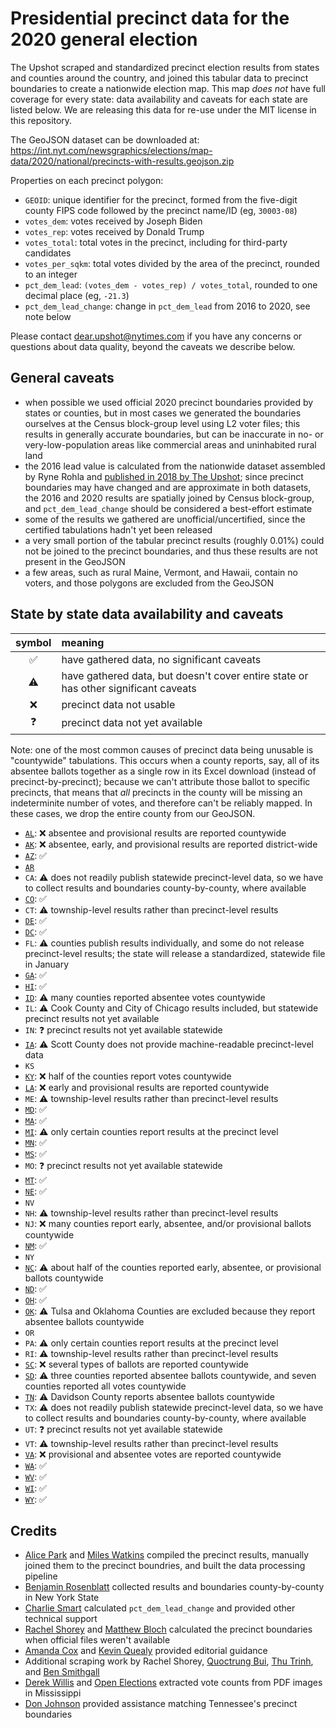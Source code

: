 # Presidential precinct data for the 2020 general election

The Upshot scraped and standardized precinct election results from states and counties around the country, and joined this tabular data to precinct boundaries to create a nationwide election map. This map _does not_ have full coverage for every state: data availability and caveats for each state are listed below. We are releasing this data for re-use under the MIT license in this repository.

The GeoJSON dataset can be downloaded at: https://int.nyt.com/newsgraphics/elections/map-data/2020/national/precincts-with-results.geojson.zip

Properties on each precinct polygon:

- `GEOID`: unique identifier for the precinct, formed from the five-digit county FIPS code followed by the precinct name/ID (eg, `30003-08`)
- `votes_dem`: votes received by Joseph Biden
- `votes_rep`: votes received by Donald Trump
- `votes_total`: total votes in the precinct, including for third-party candidates
- `votes_per_sqkm`: total votes divided by the area of the precinct, rounded to an integer
- `pct_dem_lead`: `(votes_dem - votes_rep) / votes_total`, rounded to one decimal place (eg, `-21.3`)
- `pct_dem_lead_change`: change in `pct_dem_lead` from 2016 to 2020, see note below

Please contact dear.upshot@nytimes.com if you have any concerns or questions about data quality, beyond the caveats we describe below.

## General caveats

- when possible we used official 2020 precinct boundaries provided by states or counties, but in most cases we generated the boundaries ourselves at the Census block-group level using L2 voter files; this results in generally accurate boundaries, but can be inaccurate in no- or very-low-population areas like commercial areas and uninhabited rural land
- the 2016 lead value is calculated from the nationwide dataset assembled by Ryne Rohla and [published in 2018 by The Upshot](https://www.nytimes.com/interactive/2018/upshot/election-2016-voting-precinct-maps.html); since precinct boundaries may have changed and are approximate in both datasets, the 2016 and 2020 results are spatially joined by Census block-group, and `pct_dem_lead_change` should be considered a best-effort estimate
- some of the results we gathered are unofficial/uncertified, since the certified tabulations hadn't yet been released
- a very small portion of the tabular precinct results (roughly 0.01%) could not be joined to the precinct boundaries, and thus these results are not present in the GeoJSON
- a few areas, such as rural Maine, Vermont, and Hawaii, contain no voters, and those polygons are excluded from the GeoJSON

## State by state data availability and caveats

|symbol|meaning|
|:----:|:------|
|✅|have gathered data, no significant caveats|
|⚠️|have gathered data, but doesn't cover entire state or has other significant caveats|
|❌|precinct data not usable|
|❓|precinct data not yet available|

Note: one of the most common causes of precinct data being unusable is "countywide" tabulations. This occurs when a county reports, say, all of its absentee ballots together as a single row in its Excel download (instead of precinct-by-precinct); because we can't attribute those ballot to specific precincts, that means that _all_ precincts in the county will be missing an indeterminite number of votes, and therefore can't be reliably mapped. In these cases, we drop the entire county from our GeoJSON.

- [`AL`](https://www.sos.alabama.gov/alabama-votes/voter/election-data): ❌ absentee and provisional results are reported countywide
- [`AK`](https://www.elections.alaska.gov/results/20GENR/index.php): ❌ absentee, early, and provisional results are reported district-wide
- [`AZ`](https://azsos.gov/2020-election-information): ✅
- [`AR`](https://results.enr.clarityelections.com/AR/106124)
- `CA`: ⚠️ does not readily publish statewide precinct-level data, so we have to collect results and boundaries county-by-county, where available
- [`CO`](https://results.enr.clarityelections.com/CO/105975): ✅
- `CT`: ⚠️ township-level results rather than precinct-level results
- [`DE`](https://elections.delaware.gov/results/html/index.shtml?electionId=PR2020): ✅
- [`DC`](https://electionresults.dcboe.org/election_results/2020-General-Election): ✅
- `FL`: ⚠️ counties publish results individually, and some do not release precinct-level results; the state will release a standardized, statewide file in January
- [`GA`](https://results.enr.clarityelections.com/GA/105369): ✅
- [`HI`](https://elections.hawaii.gov/election-results/): ✅
- [`ID`](https://sos.idaho.gov/elections-division/election-results/): ⚠️ many counties reported absentee votes countywide
- `IL`: ⚠️ Cook County and City of Chicago results included, but statewide precinct results not yet available
- `IN`: ❓ precinct results not yet available statewide
- [`IA`](https://sos.iowa.gov/elections/results/precinctvotetotals2020general.html): ⚠️ Scott County does not provide machine-readable precinct-level data
- `KS`
- [`KY`](https://results.enr.clarityelections.com/KY/106379): ❌ half of the counties report votes countywide
- [`LA`](https://voterportal.sos.la.gov/graphical): ❌ early and provisional results are reported countywide
- `ME`: ⚠️ township-level results rather than precinct-level results
- [`MD`](https://elections.maryland.gov/elections/2020/election_data/index.html): ✅
- [`MA`](https://electionstats.state.ma.us/elections/view/140751/): ✅
- [`MI`](https://electionreporting.com): ⚠️ only certain counties report results at the precinct level
- [`MN`](https://www.sos.state.mn.us/elections-voting/election-results/2020/2020-general-election-results/2020-precinct-results-spreadsheet/): ✅
- [`MS`](https://www.sos.ms.gov/Elections-Voting/Pages/2020-General-Election.aspx): ✅
- `MO`: ❓ precinct results not yet available statewide
- [`MT`](https://electionresults.mt.gov): ✅
- [`NE`](https://electionresults.nebraska.gov/resultsSW.aspx?text=Race&type=PRS&map=CTY): ✅
- `NV`
- `NH`: ⚠️ township-level results rather than precinct-level results
- `NJ`: ❌ many counties report early, absentee, and/or provisional ballots countywide
- [`NM`](https://electionresults.sos.state.nm.us): ✅
- `NY`
- [`NC`](https://www.ncsbe.gov/results-data/election-results/historical-election-results-data): ⚠️ about half of the counties reported early, absentee, or provisional ballots countywide
- [`ND`](https://results.sos.nd.gov/Default.aspx?map=Cty): ✅
- [`OH`](https://www.ohiosos.gov/elections/election-results-and-data/2020/): ✅
- [`OK`](https://results.okelections.us/OKER/?elecDate=20201103): ⚠️ Tulsa and Oklahoma Counties are excluded because they report absentee ballots countywide
- `OR`
- `PA`: ⚠️ only certain counties report results at the precinct level
- `RI`: ⚠️ township-level results rather than precinct-level results
- [`SC`](https://results.enr.clarityelections.com/SC/106502): ❌ several types of ballots are reported countywide
- [`SD`](http://electionresults.sd.gov/resultsSW.aspx?type=SWR&map=CTY): ⚠️ three counties reported absentee ballots countywide, and seven counties reported all votes countywide
- [`TN`](https://sos.tn.gov/elections/results#2020): ⚠️ Davidson County reports absentee ballots countywide
- `TX`: ⚠️ does not readily publish statewide precinct-level data, so we have to collect results and boundaries county-by-county, where available
- `UT`: ❓ precinct results not yet available statewide
- `VT`: ⚠️ township-level results rather than precinct-level results
- [`VA`](https://results.elections.virginia.gov/vaelections/2020%20November%20General/Site/Presidential.html): ❌ provisional and absentee votes are reported countywide
- [`WA`](https://results.vote.wa.gov/results/20201103/export.html): ✅
- [`WV`](https://results.enr.clarityelections.com/WV/106210): ✅
- [`WI`](https://elections.wi.gov/elections-voting/results/2020/fall-general): ✅
- [`WY`](https://sos.wyo.gov/Elections/Docs/2020/2020GeneralResults.aspx): ✅

## Credits

- [Alice Park](https://github.com/umalice) and [Miles Watkins](https://github.com/mileswwatkins) compiled the precinct results, manually joined them to the precinct boundries, and built the data processing pipeline
- [Benjamin Rosenblatt](https://twitter.com/BenJ_Rosenblatt) collected results and boundaries county-by-county in New York State
- [Charlie Smart](https://www.nytimes.com/by/charlie-smart) calculated `pct_dem_lead_change` and provided other technical support
- [Rachel Shorey](https://www.nytimes.com/by/rachel-shorey) and [Matthew Bloch](https://www.nytimes.com/by/matthew-bloch) calculated the precinct boundaries when official files weren't available
- [Amanda Cox](https://www.nytimes.com/by/amanda-cox) and [Kevin Quealy](https://www.nytimes.com/by/kevin-quealy) provided editorial guidance
- Additional scraping work by Rachel Shorey, [Quoctrung Bui](https://www.nytimes.com/by/quoctrung-bui), [Thu Trinh](https://github.com/trinhathu), and [Ben Smithgall](https://github.com/bsmithgall)
- [Derek Willis](https://github.com/dwillis) and [Open Elections](http://openelections.net) extracted vote counts from PDF images in Mississippi
- [Don Johnson](https://twitter.com/htmldon) provided assistance matching Tennessee's precinct boundaries
